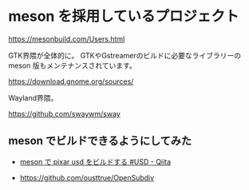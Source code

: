 # meson を採用しているプロジェクト

https://mesonbuild.com/Users.html

GTK界隈が全体的に。
GTKやGstreamerのビルドに必要なライブラリーの meson 版もメンテナンスされています。

https://download.gnome.org/sources/

Wayland界隈。

https://github.com/swaywm/sway

## meson でビルドできるようにしてみた

- [meson で pixar usd をビルドする #USD - Qiita](https://qiita.com/ousttrue/items/484280c59a83a49fc1fd)

- https://github.com/ousttrue/OpenSubdiv

